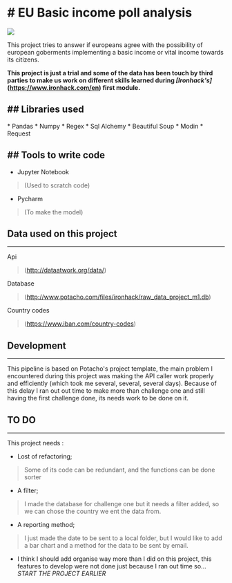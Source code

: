\# EU Basic income poll analysis 
=========================================================
 ![](https://images.app.goo.gl/mwXEqNopQjxYWTv6A) 
 
This project tries to answer if europeans agree with the possibility of european goberments
 implementing a basic income or vital income towards its citizens.
 
 **This project is just a trial and some of the data has been touch by third parties to make us 
 work on different skills learned during _[Ironhack's]_(https://www.ironhack.com/en)  first module.**
 
 
 \## Libraries used
 ------------------
 \* Pandas
 \* Numpy
 \* Regex
 \* Sql Alchemy
 \* Beautiful Soup
 \* Modin
 \* Request
 
 \## Tools to write code
 -----------------------
 
 * Jupyter Notebook
 >(Used to scratch code)
 * Pycharm 
 >(To make the model)

## Data used on this project
-----------------------------

Api

>(http://dataatwork.org/data/)

Database

>(http://www.potacho.com/files/ironhack/raw_data_project_m1.db)
 
Country codes

>(https://www.iban.com/country-codes)


## Development
---------------

This pipeline is based on Potacho's project template, the main problem I encountered
during this project was making the API caller work properly and efficiently
(which took me several, several, several days).
Because of this delay I ran out out time to make more than challenge one
and still having the first challenge done, its needs work to be done on it.


## TO DO
----------

This project needs :

- Lost of refactoring;
 >Some of its code can be redundant, and the functions can be done sorter

- A filter;
>I made the database for challenge one but it needs a filter added, so we 
>can chose the country we ent the data from.

- A reporting method;
>I just made the date to be sent to a local folder, but I would like to add 
>a bar chart and a method for the data to be sent by email.

- I think I should add organise way more than I did on this project, this features
to develop were not done just because I ran out time so...
_START THE PROJECT EARLIER_

